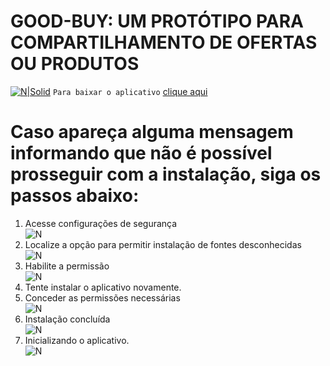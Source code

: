 # GOOD-BUY: UM PROTÓTIPO PARA COMPARTILHAMENTO DE OFERTAS OU PRODUTOS


[![N|Solid](https://icon-icons.com/icons2/72/PNG/256/download_arrow_14460.png)](https://nodesource.com/products/nsolid)
`Para baixar o aplicativo` [clique aqui](https://github.com/joemccann/dillinger/blob/master/KUBERNETES.md)
# Caso apareça alguma mensagem informando que não é possível prosseguir com a instalação, siga os passos abaixo:
 1. Acesse configurações de segurança <br />
       ![N](https://drive.google.com/uc?id=12LDzVBfeu8zoIc3v380SS3_6DRkHSOWh)
 1. Localize a opção para permitir instalação de fontes desconhecidas <br />
       ![N](https://drive.google.com/uc?id=12H_3uL5oAwfF5uOxsx2dwL5Uw_8TPvJ0)
 1. Habilite a permissão <br />
       ![N](https://drive.google.com/uc?id=19lTYrxds_yTEay7h4IeMSekKE1rpY2lE)
 1. Tente instalar o aplicativo novamente. <br />
 1. Conceder as permissões necessárias <br />
       ![N](https://drive.google.com/uc?id=12-H3yeRwT4wB3JGkJiZEXOWUTSH33El2)
 1. Instalação concluída <br />
       ![N](https://drive.google.com/uc?id=1C01RiiYPaYaU1nws1HRvr685IqzUq4VC)
 1. Inicializando o aplicativo. <br />
       ![N](https://drive.google.com/uc?id=14_TBAKeCB5IGd6PJx3rIU-3azh-SZ_2Q)
